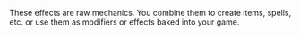 These effects are raw mechanics. You combine them to create items, spells, etc. or use them as modifiers or effects baked into your game.
